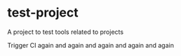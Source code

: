 # test-project
A project to test tools related to projects

Trigger CI again and again and again and again and again
